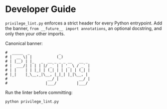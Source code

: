 # Developer Guide

`privilege_lint.py` enforces a strict header for every Python entrypoint.
Add the banner, `from __future__ import annotations`, an optional docstring,
and only then your other imports.

Canonical banner:

```
#  _____  _             _
# |  __ \| |           (_)
# | |__) | |_   _  __ _ _ _ __   __ _
# |  ___/| | | | |/ _` | | '_ \ / _` |
# | |    | | |_| | (_| | | | | | (_| |
# |_|    |_\__,_|\__, |_|_| |_|\__, |
#                  __/ |         __/ |
#                 |___/         |___/ 
```

Run the linter before committing:

```bash
python privilege_lint.py
```

